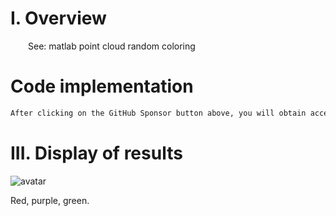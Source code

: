 #  I. Overview 

   See: matlab point cloud random coloring 

#  Code implementation 

  ```python  
After clicking on the GitHub Sponsor button above, you will obtain access permissions to my private code repository ( https://github.com/slowlon/my_code_bar ) to view this blog code. By searching the code number of this blog, you can find the code you need, code number is: 2024020309574538941
  ```  
#  III. Display of results 

 ![avatar]( 00793ffaf9254fbba12639f51a5a62ba.png) 

 Red, purple, green.  

